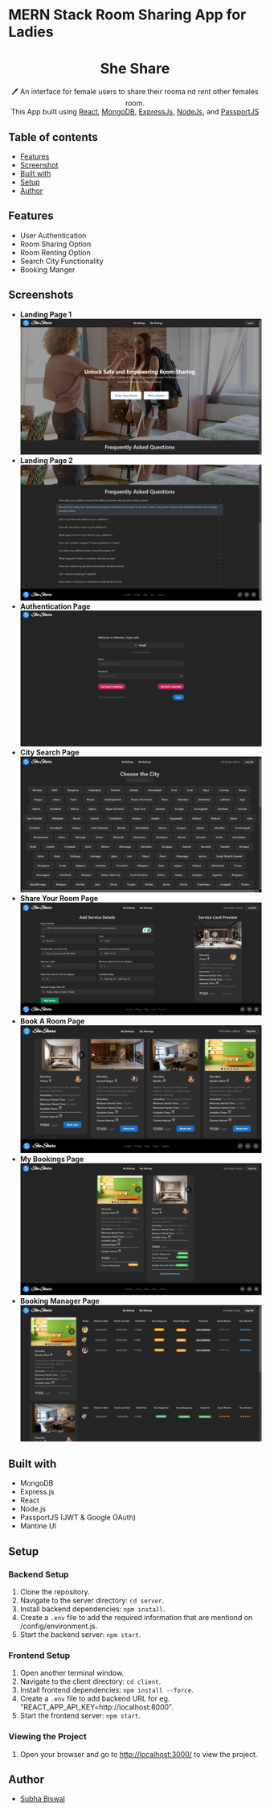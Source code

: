 # MERN Stack Room Sharing App for Ladies

 <h1 align="center">She Share</h1> 
<p align="center">
 🖊️ An interface for female users to share their rooma nd rent other females room.<br>
     This App built using <a href="https://react.dev/">React</a>, <a href="https://www.mongodb.com/">MongoDB</a>, <a href="https://expressjs.com/">ExpressJs</a>, <a href="https://nodejs.org/en/">NodeJs</a>, and <a href="http://www.passportjs.org/">PassportJS</a>
</p>

## Table of contents

-   [Features](#Features)
-   [Screenshot](#Screenshots)
-   [Built with](#built-with)
-   [Setup](#Setup)
-   [Author](#author)

## Features

-   User Authentication
-   Room Sharing Option
-   Room Renting Option
-   Search City Functionality
-   Booking Manger

## Screenshots

-   **Landing Page 1**<br />
    ![Landing-Page-1](./PageScreenShots/landingPage1.png)
-   **Landing Page 2**<br />
    ![Landing-Page-2](./PageScreenShots/landingPage2.png)
-   **Authentication Page**<br />
    ![Authentication-Page](./PageScreenShots/signInPage.png)
-   **City Search Page**<br />
    ![City-Search-Page](./PageScreenShots/CitySearchPage.png)
-   **Share Your Room Page**<br />
    ![Share-Your-Room-Page](./PageScreenShots/ShareYourRoomDetailsPage.png)
-   **Book A Room Page**<br />
    ![Book-A-Room-Page](./PageScreenShots/BookARoomPage.png)
-   **My Bookings Page**<br />
    ![My-Bookings-Page](./PageScreenShots/MyBookingsPage.png)
-   **Booking Manager Page**<br />
    ![Booking-Manager-Page](./PageScreenShots/BookingManagerPage.png)

## Built with

-   MongoDB
-   Express.js
-   React
-   Node.js
-   PassportJS (JWT & Google OAuth)
-   Mantine UI

## Setup

### Backend Setup

1. Clone the repository.
2. Navigate to the server directory: `cd server`.
3. Install backend dependencies: `npm install`.
4. Create a `.env` file to add the required information that are mentiond on /config/environment.js.
5. Start the backend server: `npm start`.

### Frontend Setup

1. Open another terminal window.
2. Navigate to the client directory: `cd client`.
3. Install frontend dependencies: `npm install --force`.
4. Create a `.env` file to add backend URL for eg. "REACT_APP_API_KEY=http://localhost:8000".
5. Start the frontend server: `npm start`.

### Viewing the Project

1. Open your browser and go to [http://localhost:3000/](http://localhost:3000/) to view the project.

## Author

-   [Subha Biswal](https://github.com/20SB)
